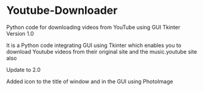# Youtube-Downloader
Python code for downloading videos from YouTube using GUI Tkinter 
Version 1.0 

It is a Python code integrating GUI using Tkinter which enables you to download
Youtube videos from their original site and the music.youtube site also 

Update to 2.0

Added icon to the title of window and in the GUI using PhotoImage

 

